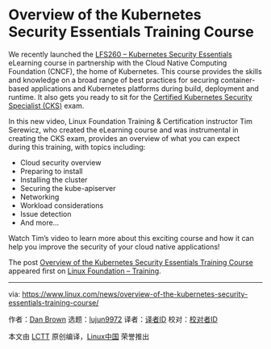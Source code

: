 [#]: subject: (Overview of the Kubernetes Security Essentials Training Course)
[#]: via: (https://www.linux.com/news/overview-of-the-kubernetes-security-essentials-training-course/)
[#]: author: (Dan Brown https://training.linuxfoundation.org/announcements/overview-of-the-kubernetes-security-essentials-training-course/)
[#]: collector: (lujun9972)
[#]: translator: ( )
[#]: reviewer: ( )
[#]: publisher: ( )
[#]: url: ( )

Overview of the Kubernetes Security Essentials Training Course
======

We recently launched the [LFS260 – Kubernetes Security Essentials][1] eLearning course in partnership with the Cloud Native Computing Foundation (CNCF), the home of Kubernetes. This course provides the skills and knowledge on a broad range of best practices for securing container-based applications and Kubernetes platforms during build, deployment and runtime. It also gets you ready to sit for the [Certified Kubernetes Security Specialist (CKS)][2] exam.

In this new video, Linux Foundation Training &amp; Certification instructor Tim Serewicz, who created the eLearning course and was instrumental in creating the CKS exam, provides an overview of what you can expect during this training, with topics including:

  * Cloud security overview
  * Preparing to install
  * Installing the cluster
  * Securing the kube-apiserver
  * Networking
  * Workload considerations
  * Issue detection
  * And more…



Watch Tim’s video to learn more about this exciting course and how it can help you improve the security of your cloud native applications!

The post [Overview of the Kubernetes Security Essentials Training Course][3] appeared first on [Linux Foundation – Training][4].

--------------------------------------------------------------------------------

via: https://www.linux.com/news/overview-of-the-kubernetes-security-essentials-training-course/

作者：[Dan Brown][a]
选题：[lujun9972][b]
译者：[译者ID](https://github.com/译者ID)
校对：[校对者ID](https://github.com/校对者ID)

本文由 [LCTT](https://github.com/LCTT/TranslateProject) 原创编译，[Linux中国](https://linux.cn/) 荣誉推出

[a]: https://training.linuxfoundation.org/announcements/overview-of-the-kubernetes-security-essentials-training-course/
[b]: https://github.com/lujun9972
[1]: https://training.linuxfoundation.org/training/kubernetes-security-essentials-lfs260/
[2]: https://training.linuxfoundation.org/certification/certified-kubernetes-security-specialist/
[3]: https://training.linuxfoundation.org/announcements/overview-of-the-kubernetes-security-essentials-training-course/
[4]: https://training.linuxfoundation.org/
